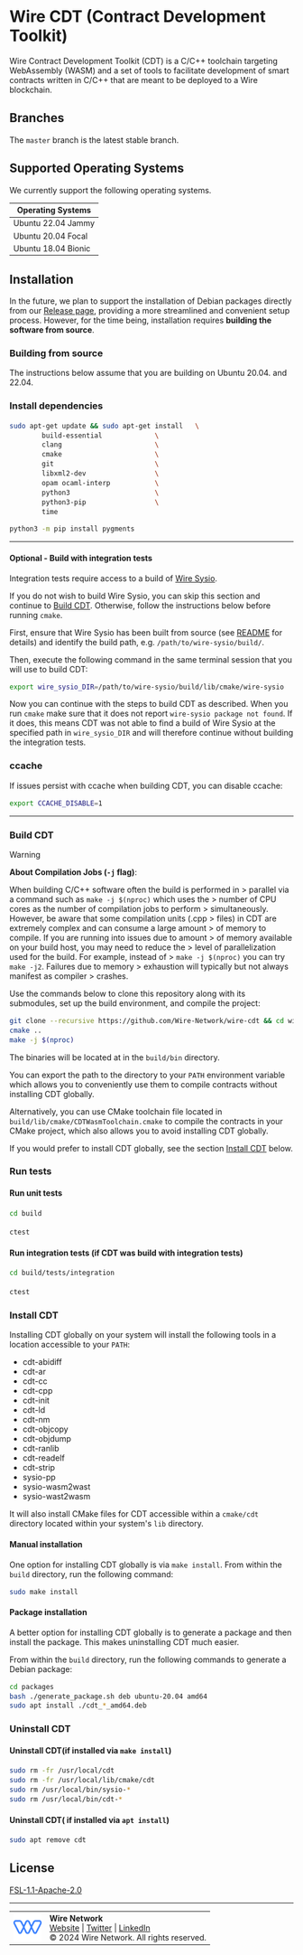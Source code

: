 # Wire CDT (Contract Development Toolkit)

Wire Contract Development Toolkit (CDT) is a C/C++ toolchain targeting WebAssembly (WASM) and a set of tools to facilitate development of smart contracts written in C/C++ that are meant to be deployed to a Wire blockchain.

## Branches

The `master` branch is the latest stable branch.

## Supported Operating Systems

We currently support the following operating systems.

| **Operating Systems**           |
|---------------------------------|
| Ubuntu 22.04 Jammy              |
| Ubuntu 20.04 Focal              |
| Ubuntu 18.04 Bionic             |

## Installation

In the future, we plan to support the installation of Debian packages directly from our [Release page](https://github.com/Wire-Network/wire-cdt/releases), providing a more streamlined and convenient setup process. However, for the time being, installation requires **building the software from source**.

### Building from source

The instructions below assume that you are building on Ubuntu 20.04. and 22.04.

### Install dependencies

```sh
sudo apt-get update && sudo apt-get install   \
        build-essential             \
        clang                       \
        cmake                       \
        git                         \
        libxml2-dev                 \
        opam ocaml-interp           \
        python3                     \
        python3-pip                 \
        time
```

```sh
python3 -m pip install pygments
```

---

#### Optional - Build with integration tests

Integration tests require access to a build of [Wire Sysio](https://github.com/Wire-Network/wire-sysio).

If you do not wish to build Wire Sysio, you can skip this section and continue to [Build CDT](#build-cdt). Otherwise, follow the instructions below before running `cmake`.

First, ensure that Wire Sysio has been built from source (see [README](https://github.com/Wire-Network/wire-sysio/wire_sysio#building-from-source) for details) and identify the build path, e.g. `/path/to/wire-sysio/build/`.

Then, execute the following command in the same terminal session that you will use to build CDT:

```sh
export wire_sysio_DIR=/path/to/wire-sysio/build/lib/cmake/wire-sysio
```

Now you can continue with the steps to build CDT as described. When you run `cmake` make sure that it does not report `wire-sysio package not found`. If it does, this means CDT was not able to find a build of Wire Sysio at the specified path in `wire_sysio_DIR` and will therefore continue without building the integration tests.

### ccache

If issues persist with ccache when building CDT, you can disable ccache:

```sh
export CCACHE_DISABLE=1
```

---

### Build CDT

> [!WARNING]  
> **About Compilation Jobs (`-j` flag)**:
>
> When building C/C++ software often the build is performed in > parallel via a command such as `make -j $(nproc)` which uses the > number of CPU cores as the number of compilation jobs to perform > simultaneously. However, be aware that some compilation units (.cpp > files) in CDT are extremely complex and can consume a large amount > of memory to compile. If you are running into issues due to amount > of memory available on your build host, you may need to reduce the > level of parallelization used for the build. For example, instead of > `make -j $(nproc)` you can try `make -j2`. Failures due to memory > exhaustion will typically but not always manifest as compiler > crashes.

Use the commands below to clone this repository along with its submodules, set up the build environment, and compile the project:

```sh
git clone --recursive https://github.com/Wire-Network/wire-cdt && cd wire-cdt && mkdir build && cd build 
cmake ..
make -j $(nproc)
```

The binaries will be located at in the `build/bin` directory.

You can export the path to the directory to your `PATH` environment variable which allows you to conveniently use them to compile contracts without installing CDT globally.

Alternatively, you can use CMake toolchain file located in `build/lib/cmake/CDTWasmToolchain.cmake` to compile the contracts in your CMake project, which also allows you to avoid installing CDT globally.

If you would prefer to install CDT globally, see the section [Install CDT](#install-cdt) below.

### Run tests

#### Run unit tests

```sh
cd build

ctest
```

#### Run integration tests (if CDT was build with integration tests)

```sh
cd build/tests/integration

ctest
```

### Install CDT

Installing CDT globally on your system will install the following tools in a location accessible to your `PATH`:

* cdt-abidiff
* cdt-ar
* cdt-cc
* cdt-cpp
* cdt-init
* cdt-ld
* cdt-nm
* cdt-objcopy
* cdt-objdump
* cdt-ranlib
* cdt-readelf
* cdt-strip
* sysio-pp
* sysio-wasm2wast
* sysio-wast2wasm

It will also install CMake files for CDT accessible within a `cmake/cdt` directory located within your system's `lib` directory.

#### Manual installation

One option for installing CDT globally is via `make install`. From within the `build` directory, run the following command:

```sh
sudo make install
```

#### Package installation

A better option for installing CDT globally is to generate a package and then install the package. This makes uninstalling CDT much easier.

From within the `build` directory, run the following commands to generate a Debian package:

```sh
cd packages
bash ./generate_package.sh deb ubuntu-20.04 amd64
sudo apt install ./cdt_*_amd64.deb
```

### Uninstall CDT

#### Uninstall CDT(if installed via `make install`)

```sh
sudo rm -fr /usr/local/cdt
sudo rm -fr /usr/local/lib/cmake/cdt
sudo rm /usr/local/bin/sysio-*
sudo rm /usr/local/bin/cdt-*
```

#### Uninstall CDT( if installed via `apt install`)

```sh
sudo apt remove cdt
```

## License

[FSL-1.1-Apache-2.0](./LICENSE.md)

---

<!-- markdownlint-disable MD033 -->
<table>
  <tr>
    <td><img src="./favicon.png" alt="Wire Network" width="50"/></td>
    <td>
      <strong>Wire Network</strong><br>
      <a href="https://www.wire.network/">Website</a> |
      <a href="https://x.com/wire_blockchain">Twitter</a> |
      <a href="https://www.linkedin.com/company/wire-network-blockchain/">LinkedIn</a><br>
      © 2024 Wire Network. All rights reserved.
    </td>
  </tr>
</table>
